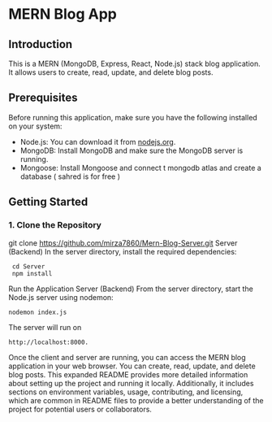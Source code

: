 # MERN Blog App

## Introduction
This is a MERN (MongoDB, Express, React, Node.js) stack blog application. It allows users to create, read, update, and delete blog posts.

## Prerequisites
Before running this application, make sure you have the following installed on your system:
- Node.js: You can download it from [nodejs.org](https://nodejs.org/).
- MongoDB: Install MongoDB and make sure the MongoDB server is running.
- Mongoose: Install Mongoose and connect t mongodb atlas and create a database ( sahred is for free )

## Getting Started


### 1. Clone the Repository
git clone https://github.com/mirza7860/Mern-Blog-Server.git
Server (Backend)
In the server directory, install the required dependencies:
```
 cd Server
 npm install
```
Run the Application
Server (Backend)
From the server directory, start the Node.js server using nodemon:
```
nodemon index.js
```
The server will run on
```
http://localhost:8000.
```
Once the client and server are running, you can access the MERN blog application in your web browser. You can create, read, update, and delete blog posts.
This expanded README provides more detailed information about setting up the project and running it locally. Additionally, it includes sections on environment variables, usage, contributing, and licensing, which are common in README files to provide a better understanding of the project for potential users or collaborators.
